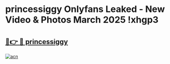 # princessiggy Onlyfans Leaked - New Video & Photos March 2025 !xhgp3

# <h2><a href="https://301wbi.iuczelnia.edu.pl?title=princessiggy&ref=xhgp3">🔗👉 🔴 princessiggy</a></h2>

[![acn](https://github.com/user-attachments/assets/0f9c940e-d8b0-45ae-aac7-cd30a18b3e1c)](https://301wbi.iuczelnia.edu.pl?title=princessiggy&ref=xhgp3)

